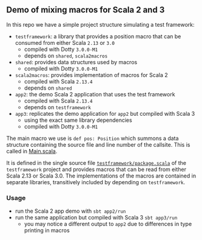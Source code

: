 ## Demo of mixing macros for Scala 2 and 3

In this repo we have a simple project structure simulating a test framework:

- `testframework`: a library that provides a position macro that can be consumed from either Scala `2.13` or `3.0`
  - compiled with Dotty `3.0.0-M1`
  - depends on `shared`, `scala2macros`
- `shared`: provides data structures used by macros
  - compiled with Dotty `3.0.0-M1`
- `scala2macros`: provides implementation of macros for Scala 2
  - compiled with Scala `2.13.4`
  - depends on `shared`
- `app2`: the demo Scala 2 application that uses the test framework
  - compiled with Scala `2.13.4`
  - depends on `testframework`
- `app3`: replicates the demo application for `app2` but compiled with Scala 3
  - using the exact same library dependencies
  - compiled with Dotty `3.0.0-M1`

The main macro we use is `def pos: Position` which summons a data structure containing the source file and line number of the callsite. This is called in [Main.scala](src/main/scala/Main.scala).

It is defined in the single source file [`testframework/package.scala`](testframework/src/main/scala/testframework/package.scala) of the `testframework` project and provides macros that can be read from either Scala 2.13 or Scala 3.0. The implementations of the macros are contained in separate libraries, transitively included by depending on `testframework`.

### Usage

- run the Scala 2 app demo with `sbt app2/run`
- run the same application but compiled with Scala 3 `sbt app3/run`
  - you may notice a different output to `app2` due to differences in type printing in macros
